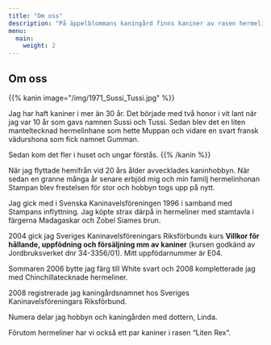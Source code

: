 ```yaml
---
title: "Om oss"
description: "På äppelblommans kaningård finns kaniner av rasen hermelin i färgerna white svart och chinchillatecknat"
menu:
  main:
    weight: 2
---
```


## Om oss

{{% kanin image="/img/1971_Sussi_Tussi.jpg" %}}

Jag har haft kaniner i mer än 30 år. Det började med två honor i vit lant när jag var 10 år som gavs namnen Sussi och Tussi. Sedan blev det en liten manteltecknad hermelinhane som hette Muppan och vidare en svart fransk vädurshona som fick namnet Gumman.

Sedan kom det fler i huset och ungar förstås.
{{% /kanin %}}

När jag flyttade hemifrån vid 20 års ålder avvecklades kaninhobbyn. När sedan en granne många år senare erbjöd mig och min familj hermelinhonan Stampan blev frestelsen för stor och hobbyn togs upp på nytt.

Jag gick med i Svenska Kaninavelsföreningen 1996 i samband med Stampans inflyttning. Jag köpte strax därpå in hermeliner med stamtavla i färgerna Madagaskar och Zobel Siames brun.

2004 gick jag Sveriges Kaninavelsföreningars Riksförbunds kurs **Villkor för hållande, uppfödning och försäljning mm av kaniner** (kursen godkänd av Jordbruksverket dnr 34-3356/01). Mitt uppfödarnummer är E04.

Sommaren 2006 bytte jag färg till White svart och 2008 kompletterade jag med Chinchillatecknade hermeliner.

2008 registrerade jag kaningårdsnamnet hos Sveriges Kaninavelsföreningars Riksförbund.

Numera delar jag hobbyn och kaningården med dottern, Linda.

Förutom hermeliner har vi också ett par kaniner i rasen “Liten Rex”.
